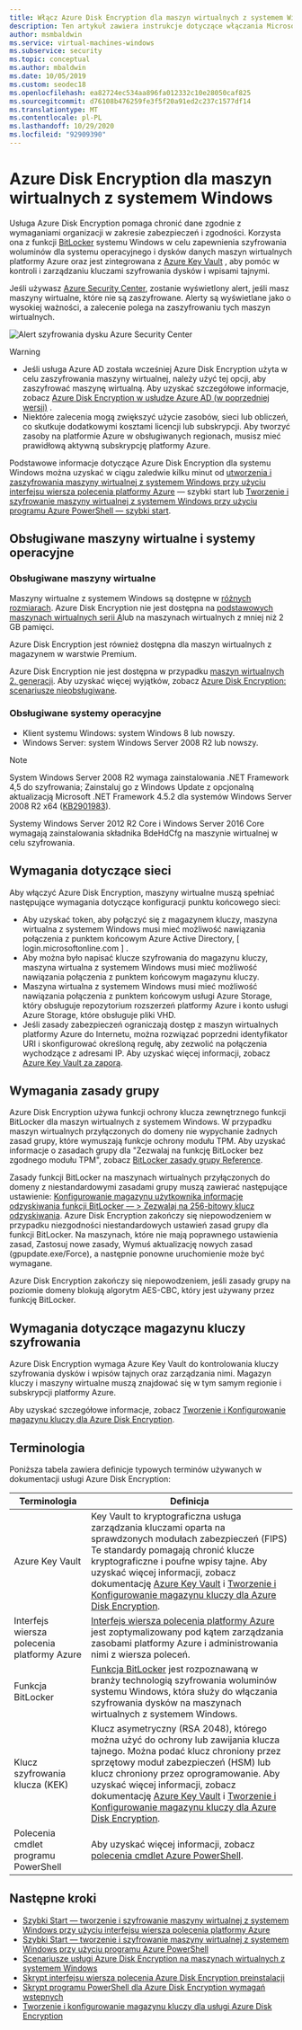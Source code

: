 ```yaml
---
title: Włącz Azure Disk Encryption dla maszyn wirtualnych z systemem Windows
description: Ten artykuł zawiera instrukcje dotyczące włączania Microsoft Azure szyfrowania dysków dla maszyn wirtualnych z systemem Windows.
author: msmbaldwin
ms.service: virtual-machines-windows
ms.subservice: security
ms.topic: conceptual
ms.author: mbaldwin
ms.date: 10/05/2019
ms.custom: seodec18
ms.openlocfilehash: ea82724ec534aa896fa012332c10e28050caf825
ms.sourcegitcommit: d76108b476259fe3f5f20a91ed2c237c1577df14
ms.translationtype: MT
ms.contentlocale: pl-PL
ms.lasthandoff: 10/29/2020
ms.locfileid: "92909390"
---
```

# <a name="azure-disk-encryption-for-windows-vms"></a>Azure Disk Encryption dla maszyn wirtualnych z systemem Windows 

Usługa Azure Disk Encryption pomaga chronić dane zgodnie z wymaganiami organizacji w zakresie zabezpieczeń i zgodności. Korzysta ona z funkcji [BitLocker](https://en.wikipedia.org/wiki/BitLocker) systemu Windows w celu zapewnienia szyfrowania woluminów dla systemu operacyjnego i dysków danych maszyn wirtualnych platformy Azure oraz jest zintegrowana z [Azure Key Vault](../../key-vault/index.yml) , aby pomóc w kontroli i zarządzaniu kluczami szyfrowania dysków i wpisami tajnymi. 

Jeśli używasz [Azure Security Center](../../security-center/index.yml), zostanie wyświetlony alert, jeśli masz maszyny wirtualne, które nie są zaszyfrowane. Alerty są wyświetlane jako o wysokiej ważności, a zalecenie polega na zaszyfrowaniu tych maszyn wirtualnych.

![Alert szyfrowania dysku Azure Security Center](../media/disk-encryption/security-center-disk-encryption-fig1.png)

> [!WARNING]
> - Jeśli usługa Azure AD została wcześniej Azure Disk Encryption użyta w celu zaszyfrowania maszyny wirtualnej, należy użyć tej opcji, aby zaszyfrować maszynę wirtualną. Aby uzyskać szczegółowe informacje, zobacz [Azure Disk Encryption w usłudze Azure AD (w poprzedniej wersji)](disk-encryption-overview-aad.md) . 
> - Niektóre zalecenia mogą zwiększyć użycie zasobów, sieci lub obliczeń, co skutkuje dodatkowymi kosztami licencji lub subskrypcji. Aby tworzyć zasoby na platformie Azure w obsługiwanych regionach, musisz mieć prawidłową aktywną subskrypcję platformy Azure.

Podstawowe informacje dotyczące Azure Disk Encryption dla systemu Windows można uzyskać w ciągu zaledwie kilku minut od [utworzenia i zaszyfrowania maszyny wirtualnej z systemem Windows przy użyciu interfejsu wiersza polecenia platformy Azure](disk-encryption-cli-quickstart.md) — szybki start lub [Tworzenie i szyfrowanie maszyny wirtualnej z systemem Windows przy użyciu programu Azure PowerShell — szybki start](disk-encryption-powershell-quickstart.md).

## <a name="supported-vms-and-operating-systems"></a>Obsługiwane maszyny wirtualne i systemy operacyjne

### <a name="supported-vms"></a>Obsługiwane maszyny wirtualne

Maszyny wirtualne z systemem Windows są dostępne w [różnych rozmiarach](../sizes-general.md). Azure Disk Encryption nie jest dostępna na [podstawowych maszynach wirtualnych serii A](https://azure.microsoft.com/pricing/details/virtual-machines/series/)lub na maszynach wirtualnych z mniej niż 2 GB pamięci.

Azure Disk Encryption jest również dostępna dla maszyn wirtualnych z magazynem w warstwie Premium.

Azure Disk Encryption nie jest dostępna w przypadku [maszyn wirtualnych 2. generacji](../generation-2.md#generation-1-vs-generation-2-capabilities). Aby uzyskać więcej wyjątków, zobacz [Azure Disk Encryption: scenariusze nieobsługiwane](disk-encryption-windows.md#unsupported-scenarios).

### <a name="supported-operating-systems"></a>Obsługiwane systemy operacyjne

- Klient systemu Windows: system Windows 8 lub nowszy.
- Windows Server: system Windows Server 2008 R2 lub nowszy.  
 
> [!NOTE]
> System Windows Server 2008 R2 wymaga zainstalowania .NET Framework 4,5 do szyfrowania; Zainstaluj go z Windows Update z opcjonalną aktualizacją Microsoft .NET Framework 4.5.2 dla systemów Windows Server 2008 R2 x64 ([KB2901983](https://www.catalog.update.microsoft.com/Search.aspx?q=KB2901983)).  
>  
> Systemy Windows Server 2012 R2 Core i Windows Server 2016 Core wymagają zainstalowania składnika BdeHdCfg na maszynie wirtualnej w celu szyfrowania.


## <a name="networking-requirements"></a>Wymagania dotyczące sieci
Aby włączyć Azure Disk Encryption, maszyny wirtualne muszą spełniać następujące wymagania dotyczące konfiguracji punktu końcowego sieci:
  - Aby uzyskać token, aby połączyć się z magazynem kluczy, maszyna wirtualna z systemem Windows musi mieć możliwość nawiązania połączenia z punktem końcowym Azure Active Directory, \[ login.microsoftonline.com \] .
  - Aby można było napisać klucze szyfrowania do magazynu kluczy, maszyna wirtualna z systemem Windows musi mieć możliwość nawiązania połączenia z punktem końcowym magazynu kluczy.
  - Maszyna wirtualna z systemem Windows musi mieć możliwość nawiązania połączenia z punktem końcowym usługi Azure Storage, który obsługuje repozytorium rozszerzeń platformy Azure i konto usługi Azure Storage, które obsługuje pliki VHD.
  -  Jeśli zasady zabezpieczeń ograniczają dostęp z maszyn wirtualnych platformy Azure do Internetu, można rozwiązać poprzedni identyfikator URI i skonfigurować określoną regułę, aby zezwolić na połączenia wychodzące z adresami IP. Aby uzyskać więcej informacji, zobacz [Azure Key Vault za zaporą](../../key-vault/general/access-behind-firewall.md).    


## <a name="group-policy-requirements"></a>Wymagania zasady grupy

Azure Disk Encryption używa funkcji ochrony klucza zewnętrznego funkcji BitLocker dla maszyn wirtualnych z systemem Windows. W przypadku maszyn wirtualnych przyłączonych do domeny nie wypychanie żadnych zasad grupy, które wymuszają funkcje ochrony modułu TPM. Aby uzyskać informacje o zasadach grupy dla "Zezwalaj na funkcję BitLocker bez zgodnego modułu TPM", zobacz [BitLocker zasady grupy Reference](/windows/security/information-protection/bitlocker/bitlocker-group-policy-settings#bkmk-unlockpol1).

Zasady funkcji BitLocker na maszynach wirtualnych przyłączonych do domeny z niestandardowymi zasadami grupy muszą zawierać następujące ustawienie: [Konfigurowanie magazynu użytkownika informacje odzyskiwania funkcji BitLocker — > Zezwalaj na 256-bitowy klucz odzyskiwania](/windows/security/information-protection/bitlocker/bitlocker-group-policy-settings). Azure Disk Encryption zakończy się niepowodzeniem w przypadku niezgodności niestandardowych ustawień zasad grupy dla funkcji BitLocker. Na maszynach, które nie mają poprawnego ustawienia zasad, Zastosuj nowe zasady, Wymuś aktualizację nowych zasad (gpupdate.exe/Force), a następnie ponowne uruchomienie może być wymagane.

Azure Disk Encryption zakończy się niepowodzeniem, jeśli zasady grupy na poziomie domeny blokują algorytm AES-CBC, który jest używany przez funkcję BitLocker.

## <a name="encryption-key-storage-requirements"></a>Wymagania dotyczące magazynu kluczy szyfrowania  

Azure Disk Encryption wymaga Azure Key Vault do kontrolowania kluczy szyfrowania dysków i wpisów tajnych oraz zarządzania nimi. Magazyn kluczy i maszyny wirtualne muszą znajdować się w tym samym regionie i subskrypcji platformy Azure.

Aby uzyskać szczegółowe informacje, zobacz [Tworzenie i Konfigurowanie magazynu kluczy dla Azure Disk Encryption](disk-encryption-key-vault.md).

## <a name="terminology"></a>Terminologia
Poniższa tabela zawiera definicje typowych terminów używanych w dokumentacji usługi Azure Disk Encryption:

| Terminologia | Definicja |
| --- | --- |
| Azure Key Vault | Key Vault to kryptograficzna usługa zarządzania kluczami oparta na sprawdzonych modułach zabezpieczeń (FIPS) Te standardy pomagają chronić klucze kryptograficzne i poufne wpisy tajne. Aby uzyskać więcej informacji, zobacz dokumentację [Azure Key Vault](https://azure.microsoft.com/services/key-vault/) i [Tworzenie i Konfigurowanie magazynu kluczy dla Azure Disk Encryption](disk-encryption-key-vault.md). |
| Interfejs wiersza polecenia platformy Azure | [Interfejs wiersza polecenia platformy Azure](/cli/azure/install-azure-cli) jest zoptymalizowany pod kątem zarządzania zasobami platformy Azure i administrowania nimi z wiersza poleceń.|
| Funkcja BitLocker |[Funkcja BitLocker](/previous-versions/windows/it-pro/windows-server-2012-R2-and-2012/hh831713(v=ws.11)) jest rozpoznawaną w branży technologią szyfrowania woluminów systemu Windows, która służy do włączania szyfrowania dysków na maszynach wirtualnych z systemem Windows. |
| Klucz szyfrowania klucza (KEK) | Klucz asymetryczny (RSA 2048), którego można użyć do ochrony lub zawijania klucza tajnego. Można podać klucz chroniony przez sprzętowy moduł zabezpieczeń (HSM) lub klucz chroniony przez oprogramowanie. Aby uzyskać więcej informacji, zobacz dokumentację [Azure Key Vault](https://azure.microsoft.com/services/key-vault/) i [Tworzenie i Konfigurowanie magazynu kluczy dla Azure Disk Encryption](disk-encryption-key-vault.md). |
| Polecenia cmdlet programu PowerShell | Aby uzyskać więcej informacji, zobacz [polecenia cmdlet Azure PowerShell](/powershell/azure/). |


## <a name="next-steps"></a>Następne kroki

- [Szybki Start — tworzenie i szyfrowanie maszyny wirtualnej z systemem Windows przy użyciu interfejsu wiersza polecenia platformy Azure ](disk-encryption-cli-quickstart.md)
- [Szybki Start — tworzenie i szyfrowanie maszyny wirtualnej z systemem Windows przy użyciu programu Azure PowerShell](disk-encryption-powershell-quickstart.md)
- [Scenariusze usługi Azure Disk Encryption na maszynach wirtualnych z systemem Windows](disk-encryption-windows.md)
- [Skrypt interfejsu wiersza polecenia Azure Disk Encryption preinstalacji](https://github.com/ejarvi/ade-cli-getting-started)
- [Skrypt programu PowerShell dla Azure Disk Encryption wymagań wstępnych](https://github.com/Azure/azure-powershell/tree/master/src/Compute/Compute/Extension/AzureDiskEncryption/Scripts)
- [Tworzenie i konfigurowanie magazynu kluczy dla usługi Azure Disk Encryption](disk-encryption-key-vault.md)